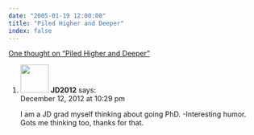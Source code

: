 ```yaml
---
date: "2005-01-19 12:00:00"
title: "Piled Higher and Deeper"
index: false
---
```


[One thought on &ldquo;Piled Higher and Deeper&rdquo;](/lemire/blog/2005/01-19-piled-higher-and-deeper)

<ol class="comment-list">
<li id="comment-61741" class="comment even thread-even depth-1">
<div class="comment-author vcard">
<img alt src="https://secure.gravatar.com/avatar/385f9e32575724ba5dd88815f37a999c?s=56&#038;d=mm&#038;r=g" srcset="https://secure.gravatar.com/avatar/385f9e32575724ba5dd88815f37a999c?s=112&#038;d=mm&#038;r=g 2x" class="avatar avatar-56 photo" height="56" width="56" decoding="async" /> <b class="fn">JD2012</b> <span class="says">says:</span> </div>
<div class="comment-metadata"><time datetime="2012-12-12T22:29:55+00:00">December 12, 2012 at 10:29 pm</time></a> </div>
<div class="comment-content">
<p>I am a JD grad myself thinking about going PhD. -Interesting humor. Gots me thinking too, thanks for that.</p>
</div>
</li>
</ol>
